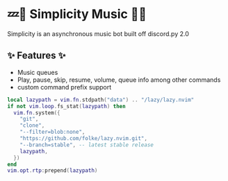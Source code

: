 # 💤🎵 Simplicity Music 🎵💤

Simplicity is an asynchronous music bot built off discord.py 2.0

## ✨ Features ✨

- Music queues
- Play, pause, skip, resume, volume, queue info among other commands
- custom command prefix support


<!-- bootstrap:start -->

```lua
local lazypath = vim.fn.stdpath("data") .. "/lazy/lazy.nvim"
if not vim.loop.fs_stat(lazypath) then
  vim.fn.system({
    "git",
    "clone",
    "--filter=blob:none",
    "https://github.com/folke/lazy.nvim.git",
    "--branch=stable", -- latest stable release
    lazypath,
  })
end
vim.opt.rtp:prepend(lazypath)
```
